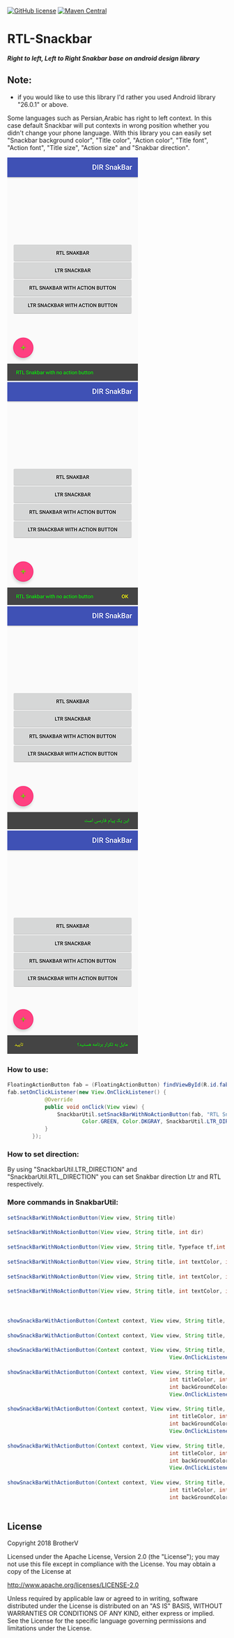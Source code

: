 [![GitHub license](https://img.shields.io/github/license/dcendents/android-maven-gradle-plugin.svg)](http://www.apache.org/licenses/LICENSE-2.0.html)
[![Maven Central](https://img.shields.io/maven-central/v/com.github.dcendents/android-maven-gradle-plugin.svg)](http://search.maven.org/#search%7Cga%7C1%7Ca%3A%22android-maven-gradle-plugin%22)

# RTL-Snackbar
***Right to left, Left to Right Snakbar base on android design library***
## Note:
* if you would like to use this library I'd rather you used Android library "26.0.1" or above.

Some languages such as Persian,Arabic has right to left context. In this case default Snackbar will put contexts in wrong position whether you didn't change your phone language. With this library you can easily set "Snackbar background color", "Title color", "Action color", "Title font", "Action font", "Title size", "Action size" and "Snakbar direction".

![Image](art/ltr1.png)
![Image](art/ltr2.png)
![Image](art/rtl1.png)
![Image](art/rtl2.png)


### How to use:
``` java
FloatingActionButton fab = (FloatingActionButton) findViewById(R.id.fab);
fab.setOnClickListener(new View.OnClickListener() {
			@Override
			public void onClick(View view) {
				SnackbarUtil.setSnackBarWithNoActionButton(fab, "RTL Snakbar with no action button",
						Color.GREEN, Color.DKGRAY, SnackbarUtil.LTR_DIRECTION);
			}
		});
```

### How to set direction:
By using "SnackbarUtil.LTR_DIRECTION" and "SnackbarUtil.RTL_DIRECTION" you can set Snakbar direction Ltr and RTL respectively.

### More commands in SnakbarUtil:
``` java
setSnackBarWithNoActionButton(View view, String title)

setSnackBarWithNoActionButton(View view, String title, int dir)

setSnackBarWithNoActionButton(View view, String title, Typeface tf,int dir)

setSnackBarWithNoActionButton(View view, String title, int textColor, int backGroundColor, int dir)

setSnackBarWithNoActionButton(View view, String title, int textColor, int backGroundColor, Typeface tf, int dir)

setSnackBarWithNoActionButton(View view, String title, int textColor, int backGroundColor, Typeface tf, float size, int dir)



showSnackBarWithActionButton(Context context, View view, String title, String actionTitle, View.OnClickListener listener)

showSnackBarWithActionButton(Context context, View view, String title, String actionTitle, int dir, View.OnClickListener listener)

showSnackBarWithActionButton(Context context, View view, String title, String actionTitle, Typeface tf, int dir,
	                                                View.OnClickListener listener)

showSnackBarWithActionButton(Context context, View view, String title, String actionTitle,
	                                                int titleColor, int actionColor,
	                                                int backGroundColor, Typeface tf, int dir,
	                                                View.OnClickListener listener)

showSnackBarWithActionButton(Context context, View view, String title, String actionTitle,
	                                                int titleColor, int actionColor,
	                                                int backGroundColor, int dir,
	                                                View.OnClickListener listener)

showSnackBarWithActionButton(Context context, View view, String title, String actionTitle,
	                                                int titleColor, int actionColor,
	                                                int backGroundColor, Typeface tf, float textSize, int dir,
	                                                View.OnClickListener listener)

showSnackBarWithActionButton(Context context, View view, String title, String actionTitle,
	                                                int titleColor, int actionColor,
	                                                int backGroundColor, Typeface tf0 , Typeface tf1, float titleSize, float actionSize,                                                     int dir, View.OnClickListener listener)
                                                  
```


## License

Copyright 2018 BrotherV

Licensed under the Apache License, Version 2.0 (the "License");
you may not use this file except in compliance with the License.
You may obtain a copy of the License at

   http://www.apache.org/licenses/LICENSE-2.0

Unless required by applicable law or agreed to in writing, software
distributed under the License is distributed on an "AS IS" BASIS,
WITHOUT WARRANTIES OR CONDITIONS OF ANY KIND, either express or implied.
See the License for the specific language governing permissions and
limitations under the License.
```

```
